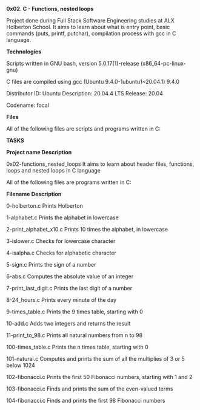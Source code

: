 __0x02. C - Functions, nested loops__


Project done during Full Stack Software Engineering studies at ALX Holberton School. It aims to learn about what is entry point, basic commands (puts, printf, putchar), compilation process with gcc in C language.


__Technologies__


Scripts written in GNU bash, version 5.0.17(1)-release (x86_64-pc-linux-gnu)

C files are compiled using gcc (Ubuntu 9.4.0-1ubuntu1~20.04.1) 9.4.0

Distributor ID: Ubuntu Description: 20.04.4 LTS Release: 20.04

Codename: focal


**Files**

All of the following files are scripts and programs written in C:


**TASKS**


**Project name Description**

0x02-functions_nested_loops It aims to learn about header files, functions, loops and nested loops in C language

All of the following files are programs written in C:


__Filename__                     	__Description__

0-holberton.c                      	Prints Holberton

1-alphabet.c                    	Prints the alphabet in lowercase

2-print_alphabet_x10.c          	Prints 10 times the alphabet, in lowercase

3-islower.c                     	Checks for lowercase character

4-isalpha.c	                        Checks for alphabetic character

5-sign.c                        	Prints the sign of a number

6-abs.c                          	Computes the absolute value of an integer

7-print_last_digit.c	                Prints the last digit of a number

8-24_hours.c                         	Prints every minute of the day

9-times_table.c                       	Prints the 9 times table, starting with 0

10-add.c                             	Adds two integers and returns the result

11-print_to_98.c	                Prints all natural numbers from n to 98

100-times_table.c                       Prints the n times table, starting with 0

101-natural.c                       	Computes and prints the sum of all the multiplies of 3 or 5 below 1024

102-fibonacci.c                         Prints the first 50 Fibonacci numbers, starting with 1 and 2

103-fibonacci.c                  	Finds and prints the sum of the even-valued terms

104-fibonacci.c                 	Finds and prints the first 98 Fibonacci numbers
